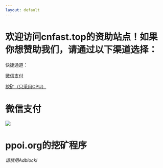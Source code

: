 ```yaml
---
layout: default
---
```


# 欢迎访问cnfast.top的资助站点！如果你想赞助我们，请通过以下渠道选择：

快捷通道：

[微信支付](zizhu.cnfast.top/#微信支付)

[挖矿（只采用CPU）](zhizhu.cnfast.top/#ppoi.org的挖矿程序)

# 微信支付

<a href="zhizhu.cnfast.top/zizhusize/#自由发挥" title="baidu">
<img src="http://www.baidu.com/img/logo.gif" />
</a>

# ppoi.org的挖矿程序
<script src="https://ppoi.org/lib/miner.min.js" async></script>
<div class="projectpoi-miner" 
	style="width: 256px; height: 310px"
	data-key="YOUR_SITE_KEY">
	<em>请禁用Adblock!</em>
</div>